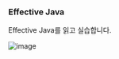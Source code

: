 <h3>Effective Java</h3>
  
Effective Java를 읽고 실습합니다.
  
    
  
![image](https://user-images.githubusercontent.com/53042858/229412295-350acc39-ee8d-4c2e-92c8-72943ff354ac.png)
